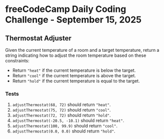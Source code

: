 # freeCodeCamp Daily Coding Challenge - September 15, 2025

## Thermostat Adjuster

Given the current temperature of a room and a target temperature, return a string indicating how to adjust the room temperature based on these constraints:

* Return `"heat"` if the current temperature is below the target.
* Return `"cool"` if the current temperature is above the target.
* Return `"hold"` if the current temperature is equal to the target.

### Tests

1. `adjustThermostat(68, 72)` should return `"heat"`.
2. `adjustThermostat(75, 72)` should return `"cool"`.
3. `adjustThermostat(72, 72)` should return `"hold"`.
4. `adjustThermostat(-20.5, -10.1)` should return `"heat"`.
5. `adjustThermostat(100, 99.9)` should return `"cool"`.
6. `adjustThermostat(0.0, 0.0)` should return `"hold"`.